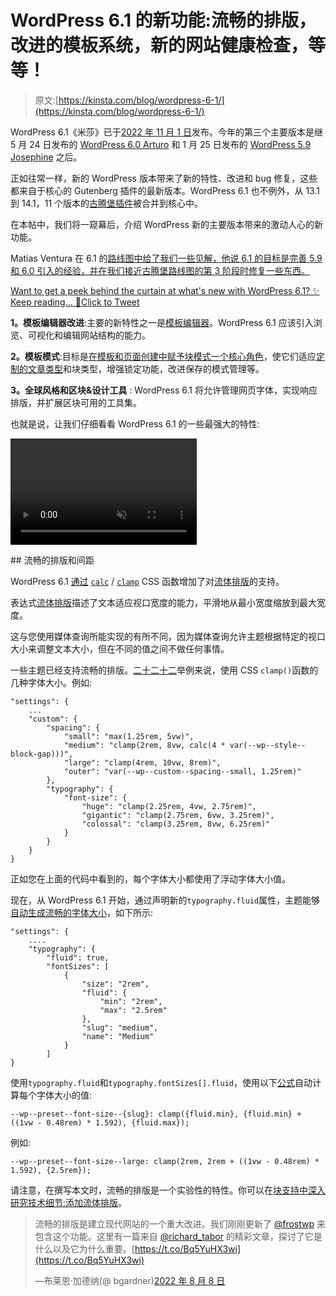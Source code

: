 # WordPress 6.1 的新功能:流畅的排版，改进的模板系统，新的网站健康检查，等等！

> 原文:[https://kinsta.com/blog/wordpress-6-1/](https://kinsta.com/blog/wordpress-6-1/)

WordPress 6.1《米莎》已于[2022 年 11 月 1 日](https://wordpress.org/news/2022/11/misha/)发布。今年的第三个主要版本是继 5 月 24 日发布的 [WordPress 6.0 Arturo](https://kinsta.com/blog/wordpress-6-0/) 和 1 月 25 日发布的 [WordPress 5.9 Josephine](https://kinsta.com/blog/wordpress-5-9/) 之后。

正如往常一样，新的 WordPress 版本带来了新的特性、改进和 bug 修复，这些都来自于核心的 Gutenberg 插件的最新版本。WordPress 6.1 也不例外，从 13.1 到 14.1，11 个版本的[古腾堡插件](https://kinsta.com/blog/gutenberg-wordpress-editor/)被合并到核心中。

在本帖中，我们将一窥幕后，介绍 WordPress 新的主要版本带来的激动人心的新功能。

Matias Ventura 在 6.1 的[路线图中给了我们一些见解，他说 6.1 的目标是完善 5.9 和 6.0 引入的经验，并在我们接近古腾堡路线图的第 3 阶段时修复一些东西。](https://make.wordpress.org/core/2022/06/04/roadmap-to-6-1/)

[Want to get a peek behind the curtain at what's new with WordPress 6.1? ✨ Keep reading... 👀Click to Tweet](https://twitter.com/intent/tweet?url=https%3A%2F%2Fbit.ly%2F3AQlbMz&via=kinsta&text=Want+to+get+a+peek+behind+the+curtain+at+what%27s+new+with+WordPress+6.1%3F+%E2%9C%A8+Keep+reading...+%F0%9F%91%80&hashtags=WordPress%2CGutenberg)

**1。模板编辑器改进**:主要的新特性之一是[模板编辑器](https://github.com/WordPress/gutenberg/issues/41241)。WordPress 6.1 应该引入浏览、可视化和编辑网站结构的能力。

**2。模板模式**:目标是[在模板和页面创建中赋予块模式一个核心角色](https://github.com/WordPress/gutenberg/issues/38529)，使它们适应[定制的文章类型](https://kinsta.com/blog/wordpress-custom-post-types/)和块类型，增强锁定功能，改进保存的模式管理等。

**3。全球风格和区块&设计工具** : WordPress 6.1 将允许管理网页字体，实现响应排版，并扩展区块可用的工具集。

也就是说，让我们仔细看看 WordPress 6.1 的一些最强大的特性:

<link rel="stylesheet" href="https://kinsta.com/wp-content/themes/kinsta/dist/components/ctas/cta-mini.css?ver=2e932b8aba3918bfb818">

<aside class="sidebar-cta">

<form id="cta-mini-competition-form" class="cta-mini__content cta-mini__content--comparison" action="https://kinsta.com/kinsta-alternatives/" method="post"><video src="https://kinsta.com/wp-content/themes/kinsta/images/components/sidebar-cta/podium.mp4" loading="lazy" width="298" height="170" aria-hidden="true" loop="true" autoplay="true" playsinline="true" muted="true" disablepictureinpicture="true"><label for="cta-mini-competitors">See how Kinsta stacks up against the competition.</label> <select name="cta-mini-competitors" id="cta-mini-competitors"><option value="">Select your provider</option> <option value="https://kinsta.com/wp-engine-alternative/">WP Engine</option> <option value="https://kinsta.com/siteground-alternative/">SiteGround</option> <option value="https://kinsta.com/godaddy-alternative/">GoDaddy</option> <option value="https://kinsta.com/bluehost-alternative/">Bluehost</option> <option value="https://kinsta.com/flywheel-hosting-alternative/">Flywheel</option> <option value="https://kinsta.com/hostgator-alternative/">HostGator</option> <option value="https://kinsta.com/cloudways-alternative/">Cloudways</option> <option value="https://kinsta.com/aws-alternative/">AWS</option> <option value="https://kinsta.com/digitalocean-alternative/">Digital Ocean</option> <option value="https://kinsta.com/dreamhost-alternative/">DreamHost</option> <option value="https://kinsta.com/kinsta-alternatives/">Other</option></select> <button class="button" type="submit" data-track-ga-category="sidebar-cta" data-track-ga-label="variation_comparison">Compare</button></video></form>

</aside>

 <kinsta-auto-toc heading="Table of Contents" exclude="last" list-style="arrow" selector="h2" count-number="-1"><kinsta-advanced-cta language="en_US" type-int-post="131129" type-int-position="0">## 流畅的排版和间距

WordPress 6.1 [通过](https://make.wordpress.org/core/2022/08/04/whats-new-in-gutenberg-13-8-3-august/#fluid-typography-support) [`calc`](https://developer.mozilla.org/en-US/docs/Web/CSS/calc) / [`clamp`](https://developer.mozilla.org/en-US/docs/Web/CSS/clamp) CSS 函数增加了对[流体排版](https://make.wordpress.org/core/2022/10/03/fluid-font-sizes-in-wordpress-6-1/)的支持。

表达式[流体排版](https://make.wordpress.org/core/2022/05/27/block-font-sizes-and-fluid-typography/)描述了文本适应视口宽度的能力，平滑地从最小宽度缩放到最大宽度。

这与您使用媒体查询所能实现的有所不同，因为媒体查询允许主题根据特定的视口大小来调整文本大小，但在不同的值之间不做任何事情。

一些主题已经支持流畅的排版。[二十二十二](https://kinsta.com/blog/twenty-twenty-two-theme/)举例来说，使用 CSS `clamp()`函数的几种字体大小。例如:

```
"settings": {
	...
	"custom": {
		"spacing": {
			"small": "max(1.25rem, 5vw)",
			"medium": "clamp(2rem, 8vw, calc(4 * var(--wp--style--block-gap)))",
			"large": "clamp(4rem, 10vw, 8rem)",
			"outer": "var(--wp--custom--spacing--small, 1.25rem)"
		},
		"typography": {
			"font-size": {
				"huge": "clamp(2.25rem, 4vw, 2.75rem)",
				"gigantic": "clamp(2.75rem, 6vw, 3.25rem)",
				"colossal": "clamp(3.25rem, 8vw, 6.25rem)"
			}
		}
	}
}
```

正如您在上面的代码中看到的，每个字体大小都使用了浮动字体大小值。

现在，从 WordPress 6.1 开始，通过声明新的`typography.fluid`属性，主题能够[自动生成流畅的字体大小](https://make.wordpress.org/core/2022/05/27/block-font-sizes-and-fluid-typography/)，如下所示:

```
"settings": {
	....
	"typography": {
		"fluid": true,
		"fontSizes": [
			{
				"size": "2rem",
				"fluid": {
					"min": "2rem",
					"max": "2.5rem"
				},
				"slug": "medium",
				"name": "Medium"
			}
		]
}
```

使用`typography.fluid`和`typography.fontSizes[].fluid`，使用以下[公式](https://richtabor.com/fluid-typography-block-themes/)自动计算每个字体大小的值:

```
--wp--preset--font-size--{slug}: clamp({fluid.min}, {fluid.min} + ((1vw - 0.48rem) * 1.592), {fluid.max});
```

例如:

```
--wp--preset--font-size--large: clamp(2rem, 2rem + ((1vw - 0.48rem) * 1.592), {2.5rem});
```

请注意，在撰写本文时，流畅的排版是一个实验性的特性。你可以在[块支持中深入研究技术细节:添加流体排版](https://github.com/WordPress/gutenberg/pull/39529)。

> 流畅的排版是建立现代网站的一个重大改进。我们刚刚更新了 [@frostwp](https://twitter.com/frostwp?ref_src=twsrc%5Etfw) 来包含这个功能。这里有一篇来自 [@richard_tabor](https://twitter.com/richard_tabor?ref_src=twsrc%5Etfw) 的精彩文章，探讨了它是什么以及它为什么重要。[https://t.co/Bq5YuHX3wi](https://t.co/Bq5YuHX3wi)
> 
> —布莱恩·加德纳(@ bgardner)[2022 年 8 月 8 日](https://twitter.com/bgardner/status/1556636761228513283?ref_src=twsrc%5Etfw)</kinsta-advanced-cta></kinsta-auto-toc>